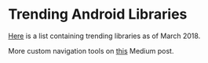 # Trending Android Libraries

[Here](https://medium.com/@geekonjava/best-trending-android-libraries-of-march-2018-cd24da1dde16) is a list containing trending libraries as of March 2018.

More custom navigation tools on [this](https://uxplanet.org/top-15-android-navigation-github-ui-libraries-and-components-java-kotlin-a90da35dead3) Medium post.